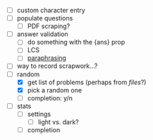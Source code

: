- [ ] custom character entry
- [ ] populate questions
	- [ ] PDF scraping?
- [ ] answer validation
	- [ ] do something with the {ans} prop
	- [ ] LCS
	- [ ] [paraphrasing](https://en.wikipedia.org/wiki/Paraphrasing_(computational_linguistics))
- [ ] way to record scrapwork...?
- [ ] random
	- [x] get list of problems (perhaps from _files_?)
	- [x] pick a random one
	- [ ] completion: y/n
- [ ] stats
	- [ ] settings
		- [ ] light vs. dark?
	- [ ] completion